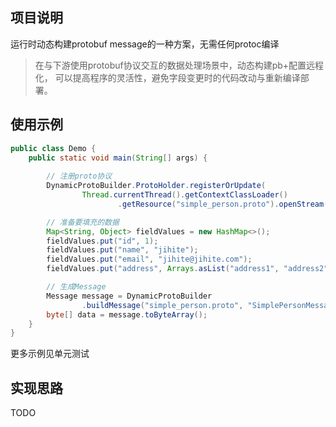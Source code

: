 ## 项目说明

运行时动态构建protobuf message的一种方案，无需任何protoc编译 <br>
> 在与下游使用protobuf协议交互的数据处理场景中，动态构建pb+配置远程化，
> 可以提高程序的灵活性，避免字段变更时的代码改动与重新编译部署。

## 使用示例
```java
public class Demo {
    public static void main(String[] args) {
        
        // 注册proto协议
        DynamicProtoBuilder.ProtoHolder.registerOrUpdate(
                Thread.currentThread().getContextClassLoader()
                        .getResource("simple_person.proto").openStream(), "simple_person.proto");

        // 准备要填充的数据
        Map<String, Object> fieldValues = new HashMap<>();
        fieldValues.put("id", 1);
        fieldValues.put("name", "jihite");
        fieldValues.put("email", "jihite@jihite.com");
        fieldValues.put("address", Arrays.asList("address1", "address2", "address3"));

        // 生成Message
        Message message = DynamicProtoBuilder
                .buildMessage("simple_person.proto", "SimplePersonMessage", fieldValues);
        byte[] data = message.toByteArray();
    }
}
```
更多示例见单元测试

## 实现思路
TODO